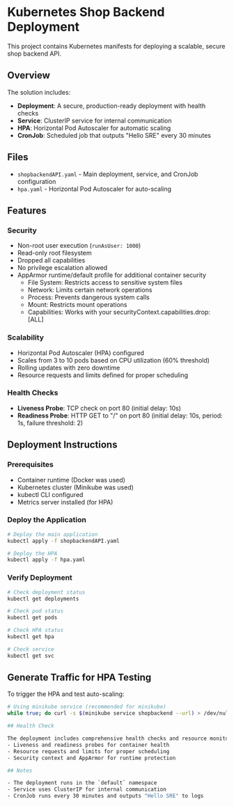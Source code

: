 # Kubernetes Shop Backend Deployment

This project contains Kubernetes manifests for deploying a scalable, secure shop backend API.

## Overview

The solution includes:
- **Deployment**: A secure, production-ready deployment with health checks
- **Service**: ClusterIP service for internal communication
- **HPA**: Horizontal Pod Autoscaler for automatic scaling
- **CronJob**: Scheduled job that outputs "Hello SRE" every 30 minutes

## Files

- `shopbackendAPI.yaml` - Main deployment, service, and CronJob configuration
- `hpa.yaml` - Horizontal Pod Autoscaler for auto-scaling

## Features

### Security
- Non-root user execution (`runAsUser: 1000`)
- Read-only root filesystem
- Dropped all capabilities
- No privilege escalation allowed
- AppArmor runtime/default profile for additional container security
  - File System: Restricts access to sensitive system files
  - Network: Limits certain network operations
  - Process: Prevents dangerous system calls
  - Mount: Restricts mount operations
  - Capabilities: Works with your securityContext.capabilities.drop: [ALL]

### Scalability
- Horizontal Pod Autoscaler (HPA) configured
- Scales from 3 to 10 pods based on CPU utilization (60% threshold)
- Rolling updates with zero downtime
- Resource requests and limits defined for proper scheduling

### Health Checks
- **Liveness Probe**: TCP check on port 80 (initial delay: 10s)
- **Readiness Probe**: HTTP GET to "/" on port 80 (initial delay: 10s, period: 1s, failure threshold: 2)

## Deployment Instructions

### Prerequisites
- Container runtime (Docker was used)
- Kubernetes cluster (Minikube was used)
- kubectl CLI configured
- Metrics server installed (for HPA)

### Deploy the Application
```bash
# Deploy the main application
kubectl apply -f shopbackendAPI.yaml

# Deploy the HPA
kubectl apply -f hpa.yaml
```

### Verify Deployment
```bash
# Check deployment status
kubectl get deployments

# Check pod status
kubectl get pods

# Check HPA status
kubectl get hpa

# Check service
kubectl get svc
```

## Generate Traffic for HPA Testing

To trigger the HPA and test auto-scaling:

```bash
# Using minikube service (recommended for minikube)
while true; do curl -s $(minikube service shopbackend --url) > /dev/null; sleep 0.2; done

## Health Check

The deployment includes comprehensive health checks and resource monitoring:
- Liveness and readiness probes for container health
- Resource requests and limits for proper scheduling
- Security context and AppArmor for runtime protection

## Notes

- The deployment runs in the `default` namespace
- Service uses ClusterIP for internal communication
- CronJob runs every 30 minutes and outputs "Hello SRE" to logs

